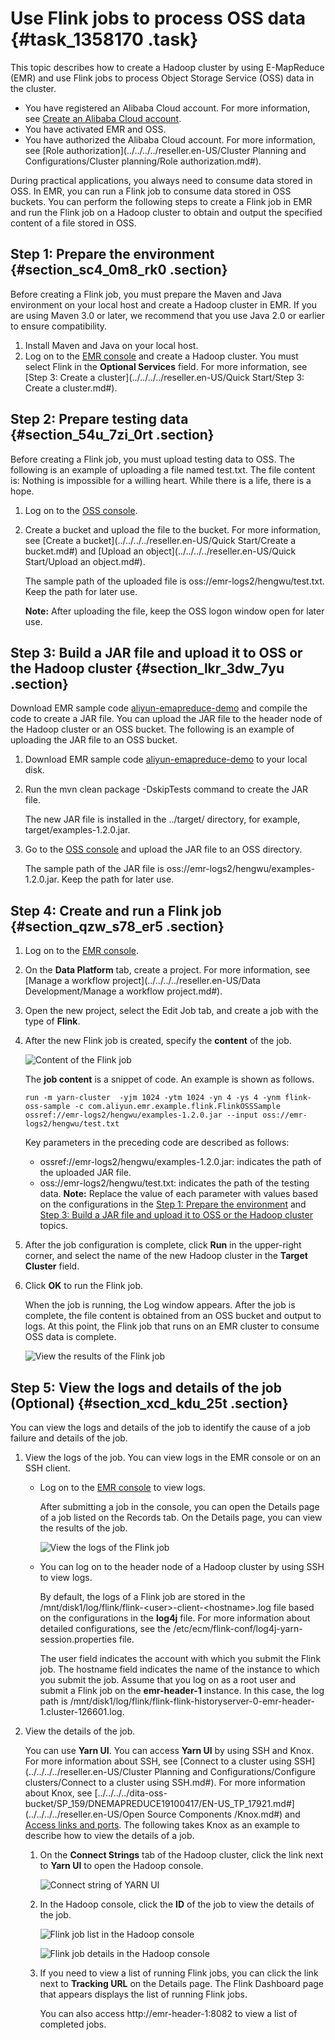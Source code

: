 # Use Flink jobs to process OSS data {#task_1358170 .task}

This topic describes how to create a Hadoop cluster by using E-MapReduce \(EMR\) and use Flink jobs to process Object Storage Service \(OSS\) data in the cluster.

-   You have registered an Alibaba Cloud account. For more information, see [Create an Alibaba Cloud account](https://partners-intl.aliyun.com/help/doc-detail/50482.htm).
-   You have activated EMR and OSS.
-   You have authorized the Alibaba Cloud account. For more information, see [Role authorization](../../../../reseller.en-US/Cluster Planning and Configurations/Cluster planning/Role authorization.md#).

During practical applications, you always need to consume data stored in OSS. In EMR, you can run a Flink job to consume data stored in OSS buckets. You can perform the following steps to create a Flink job in EMR and run the Flink job on a Hadoop cluster to obtain and output the specified content of a file stored in OSS.

## Step 1: Prepare the environment {#section_sc4_0m8_rk0 .section}

Before creating a Flink job, you must prepare the Maven and Java environment on your local host and create a Hadoop cluster in EMR. If you are using Maven 3.0 or later, we recommend that you use Java 2.0 or earlier to ensure compatibility.

1.  Install Maven and Java on your local host.
2.  Log on to the [EMR console](https://partners-intl.console.aliyun.com/#/emr) and create a Hadoop cluster. You must select Flink in the **Optional Services** field. For more information, see [Step 3: Create a cluster](../../../../reseller.en-US/Quick Start/Step 3: Create a cluster.md#).

## Step 2: Prepare testing data {#section_54u_7zi_0rt .section}

Before creating a Flink job, you must upload testing data to OSS. The following is an example of uploading a file named test.txt. The file content is: Nothing is impossible for a willing heart. While there is a life, there is a hope.

1.  Log on to the [OSS console](https://partners-intl.console.aliyun.com/#/oss).
2.  Create a bucket and upload the file to the bucket. For more information, see [Create a bucket](../../../../reseller.en-US/Quick Start/Create a bucket.md#) and [Upload an object](../../../../reseller.en-US/Quick Start/Upload an object.md#). 

    The sample path of the uploaded file is oss://emr-logs2/hengwu/test.txt. Keep the path for later use.

    **Note:** After uploading the file, keep the OSS logon window open for later use.


## Step 3: Build a JAR file and upload it to OSS or the Hadoop cluster {#section_lkr_3dw_7yu .section}

Download EMR sample code [aliyun-emapreduce-demo](https://github.com/aliyun/aliyun-emapreduce-demo) and compile the code to create a JAR file. You can upload the JAR file to the header node of the Hadoop cluster or an OSS bucket. The following is an example of uploading the JAR file to an OSS bucket.

1.  Download EMR sample code [aliyun-emapreduce-demo](https://github.com/aliyun/aliyun-emapreduce-demo) to your local disk.
2.  Run the mvn clean package -DskipTests command to create the JAR file. 

    The new JAR file is installed in the ../target/ directory, for example, target/examples-1.2.0.jar.

3.  Go to the [OSS console](https://partners-intl.console.aliyun.com/#/oss) and upload the JAR file to an OSS directory. 

    The sample path of the JAR file is oss://emr-logs2/hengwu/examples-1.2.0.jar. Keep the path for later use.


## Step 4: Create and run a Flink job {#section_qzw_s78_er5 .section}

1.  Log on to the [EMR console](https://partners-intl.console.aliyun.com/#/emr).
2.  On the **Data Platform** tab, create a project. For more information, see [Manage a workflow project](../../../../reseller.en-US/Data Development/Manage a workflow project.md#).
3.  Open the new project, select the Edit Job tab, and create a job with the type of **Flink**.
4.  After the new Flink job is created, specify the **content** of the job. 

    ![Content of the Flink job](http://static-aliyun-doc.oss-cn-hangzhou.aliyuncs.com/assets/img/1082642/156695843853103_en-US.png)

    The **job content** is a snippet of code. An example is shown as follows.

    ``` {#codeblock_y24_sjw_1gy}
    run -m yarn-cluster  -yjm 1024 -ytm 1024 -yn 4 -ys 4 -ynm flink-oss-sample -c com.aliyun.emr.example.flink.FlinkOSSSample  ossref://emr-logs2/hengwu/examples-1.2.0.jar --input oss://emr-logs2/hengwu/test.txt
    ```

    Key parameters in the preceding code are described as follows:

    -   ossref://emr-logs2/hengwu/examples-1.2.0.jar: indicates the path of the uploaded JAR file.
    -   oss://emr-logs2/hengwu/test.txt: indicates the path of the testing data.
    **Note:** Replace the value of each parameter with values based on the configurations in the [Step 1: Prepare the environment](#section_sc4_0m8_rk0) and [Step 3: Build a JAR file and upload it to OSS or the Hadoop cluster](#section_lkr_3dw_7yu) topics.

5.  After the job configuration is complete, click **Run** in the upper-right corner, and select the name of the new Hadoop cluster in the **Target Cluster** field.
6.  Click **OK** to run the Flink job. 

    When the job is running, the Log window appears. After the job is complete, the file content is obtained from an OSS bucket and output to logs. At this point, the Flink job that runs on an EMR cluster to consume OSS data is complete.

    ![View the results of the Flink job](http://static-aliyun-doc.oss-cn-hangzhou.aliyuncs.com/assets/img/1082642/156695843853150_en-US.png)


## Step 5: View the logs and details of the job \(Optional\) {#section_xcd_kdu_25t .section}

You can view the logs and details of the job to identify the cause of a job failure and details of the job.

1.  View the logs of the job. You can view logs in the EMR console or on an SSH client.
    -   Log on to the [EMR console](https://partners-intl.console.aliyun.com/#/emr) to view logs.

        After submitting a job in the console, you can open the Details page of a job listed on the Records tab. On the Details page, you can view the results of the job.

        ![View the logs of the Flink job](http://static-aliyun-doc.oss-cn-hangzhou.aliyuncs.com/assets/img/1082642/156695843853291_en-US.png)

    -   You can log on to the header node of a Hadoop cluster by using SSH to view logs.

        By default, the logs of a Flink job are stored in the /mnt/disk1/log/flink/flink-<user\>-client-<hostname\>.log file based on the configurations in the **log4j** file. For more information about detailed configurations, see the /etc/ecm/flink-conf/log4j-yarn-session.properties file.

        The user field indicates the account with which you submit the Flink job. The hostname field indicates the name of the instance to which you submit the job. Assume that you log on as a root user and submit a Flink job on the **emr-header-1** instance. In this case, the log path is /mnt/disk1/log/flink/flink-flink-historyserver-0-emr-header-1.cluster-126601.log.

2.  View the details of the job. 

    You can use **Yarn UI**. You can access **Yarn UI** by using SSH and Knox. For more information about SSH, see [Connect to a cluster using SSH](../../../../reseller.en-US/Cluster Planning and Configurations/Configure clusters/Connect to a cluster using SSH.md#). For more information about Knox, see [../../../../dita-oss-bucket/SP\_159/DNEMAPREDUCE19100417/EN-US\_TP\_17921.md\#](../../../../reseller.en-US/Open Source Components /Knox.md#) and [Access links and ports](https://partners-intl.aliyun.com/help/doc-detail/89065.htm). The following takes Knox as an example to describe how to view the details of a job.

    1.  On the **Connect Strings** tab of the Hadoop cluster, click the link next to **Yarn UI** to open the Hadoop console. 

        ![Connect string of YARN UI](http://static-aliyun-doc.oss-cn-hangzhou.aliyuncs.com/assets/img/1082642/156695843853382_en-US.png)

    2.  In the Hadoop console, click the **ID** of the job to view the details of the job. 

        ![Flink job list in the Hadoop console](http://static-aliyun-doc.oss-cn-hangzhou.aliyuncs.com/assets/img/1082642/156695843853394_en-US.png)

        ![Flink job details in the Hadoop console](http://static-aliyun-doc.oss-cn-hangzhou.aliyuncs.com/assets/img/1082642/156695843853402_en-US.png)

    3.  If you need to view a list of running Flink jobs, you can click the link next to **Tracking URL** on the Details page. The Flink Dashboard page that appears displays the list of running Flink jobs. 

        You can also access http://emr-header-1:8082 to view a list of completed jobs.


